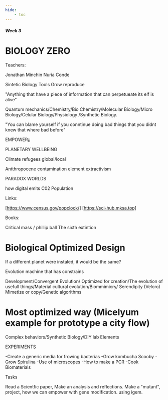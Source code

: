 ```yaml
---
hide:
    - toc
---
```


##### Week 3

# BIOLOGY ZERO

Teachers:

Jonathan Minchin
Nuria Conde

Sintetic Biology
Tools
Grow reproduce

"Anything that have a piece of information that can perpetueate its elf is alive"

Quantum mechanics/Chemistry/Bio Chemistry/Molecular Biology/Micro Biology/Celular Biology/Physiology
/Synthetic Biology.

"You can blame yourself if you conntinue doing bad things that you didnt knew that where bad before"

EMPOWER¡¡

PLANETARY WELLBEING

Climate refugees
global/local

Antthropocene
contamination
element extractivism

PARADOX WORLDS

how digital emits C02
Population

Links:

[https://www.census.gov/popclock/]
[https://sci-hub.mksa.top]

Books: 

Critical mass / phillip ball
The sixth extintion

# Biological Optimized Design

 If a different planet were instaled, it would be the same? 

 Evolution machine that has constrains

 Development/Convergent Evolution/ Optimized for creation/The evolution of usefull things/Material cultural evolution/Biommimicry/ Serendipity (Velcro) Mimetize or copy/Genetic algorithms

# Most optimized way (Micelyum example for prototype a city flow)

Complex behaviors/Synthetic Biology/DIY lab Elements

EXPERIMENTS

-Create a generic media for frowing bacterias
-Grow kombucha Scooby
-Grow Spirulina
-Use of microscopes
-How to make a PCR
-Cook Biomaterials

Tasks

Read a Scientfic paper, Make an analysis and reflections.
Make a "mutant", project, how we can empower with gene modification. using igem.





